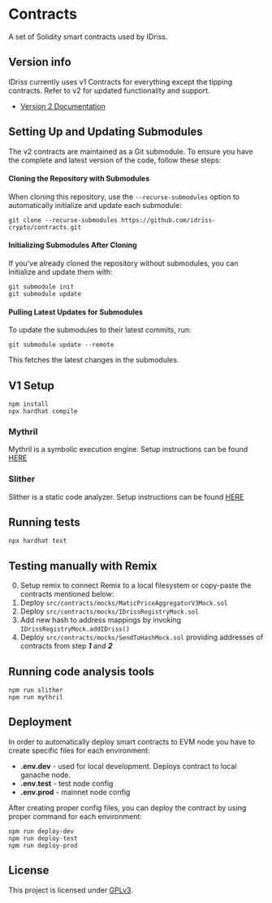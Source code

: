 # Contracts
A set of Solidity smart contracts used by IDriss. 

## Version info
IDriss currently uses v1 Contracts for everything except the tipping contracts. 
Refer to v2 for updated functionality and support.

- [Version 2 Documentation](v2/README.md)

## Setting Up and Updating Submodules

The v2 contracts are maintained as a Git submodule. 
To ensure you have the complete and latest version of the code, 
follow these steps:

#### Cloning the Repository with Submodules

When cloning this repository, use the `--recurse-submodules` option to 
automatically initialize and update each submodule:
```commandline
git clone --recurse-submodules https://github.com/idriss-crypto/contracts.git
```
#### Initializing Submodules After Cloning
If you've already cloned the repository without submodules, 
you can initialize and update them with:
```commandline
git submodule init
git submodule update
```
#### Pulling Latest Updates for Submodules
To update the submodules to their latest commits, run:
```commandline
git submodule update --remote
```
This fetches the latest changes in the submodules.


## V1 Setup
```
npm install
npx hardhat compile
```

### Mythril
Mythril is a symbolic execution engine. Setup instructions can be found [HERE](https://mythril-classic.readthedocs.io/en/master/installation.html)

### Slither
Slither is a static code analyzer. Setup instructions can be found [HERE](https://github.com/crytic/slither#how-to-install)

## Running tests
```
npx hardhat test
```

## Testing manually with Remix
0. Setup remix to connect Remix to a local filesystem or copy-paste the contracts mentioned below:
1. Deploy ```src/contracts/mocks/MaticPriceAggregatorV3Mock.sol```
1. Deploy ```src/contracts/mocks/IDrissRegistryMock.sol```
3. Add new hash to address mappings by invoking ```IDrissRegistryMock.addIDriss()```
1. Deploy ```src/contracts/mocks/SendToHashMock.sol``` providing addresses of contracts from step ***1*** and ***2***


## Running code analysis tools
```
npm run slither
npm run mythril
```

## Deployment
In order to automatically deploy smart contracts to EVM node you have to create specific files for each environment:
- **.env.dev** - used for local development. Deploys contract to local ganache node.
- **.env.test** - test node config
- **.env.prod** - mainnet node config

After creating proper config files, you can deploy the contract by using proper command for each environment:
```
npm run deploy-dev
npm run deploy-test
npm run deploy-prod
```

## License

This project is licensed under [GPLv3](https://github.com/idriss-crypto/contracts/blob/main/LICENSE).

